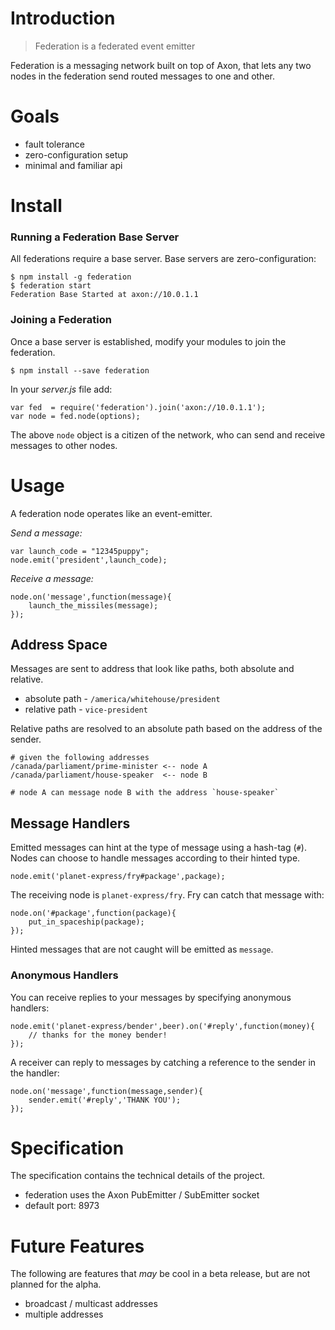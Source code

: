 # Introduction

> Federation is a federated event emitter

Federation is a messaging network built on top of Axon,
that lets any two nodes in the federation send routed messages to one and other.

# Goals

- fault tolerance
- zero-configuration setup
- minimal and familiar api

# Install

### Running a Federation Base Server

All federations require a base server.
Base servers are zero-configuration:

    $ npm install -g federation
    $ federation start
    Federation Base Started at axon://10.0.1.1

### Joining a Federation

Once a base server is established,
modify your modules to join the federation.

    $ npm install --save federation

In your *server.js* file add:

    var fed  = require('federation').join('axon://10.0.1.1');
    var node = fed.node(options);

The above `node` object is a citizen of the network,
who can send and receive messages to other nodes.

# Usage

A federation node operates like an event-emitter.

_Send a message:_

    var launch_code = "12345puppy";
    node.emit('president',launch_code);

_Receive a message:_

    node.on('message',function(message){
        launch_the_missiles(message);
    });

## Address Space

Messages are sent to address that look like paths,
both absolute and relative.

- absolute path - `/america/whitehouse/president`
- relative path - `vice-president`

Relative paths are resolved to an absolute path based on the address of the sender.

    # given the following addresses
    /canada/parliament/prime-minister <-- node A
    /canada/parliament/house-speaker  <-- node B
    
    # node A can message node B with the address `house-speaker`

## Message Handlers

Emitted messages can hint at the type of message using a hash-tag (`#`).
Nodes can choose to handle messages according to their hinted type.

    node.emit('planet-express/fry#package',package);

The receiving node is `planet-express/fry`.
Fry can catch that message with:

    node.on('#package',function(package){
        put_in_spaceship(package);
    });

Hinted messages that are not caught will be emitted as `message`.

### Anonymous Handlers

You can receive replies to your messages by specifying anonymous handlers:

    node.emit('planet-express/bender',beer).on('#reply',function(money){
        // thanks for the money bender!
    });

A receiver can reply to messages by catching a reference to the sender in the handler:

    node.on('message',function(message,sender){
        sender.emit('#reply','THANK YOU');
    });

# Specification

The specification contains the technical details of the project.

- federation uses the Axon PubEmitter / SubEmitter socket
- default port: 8973

# Future Features

The following are features that _may_ be cool in a beta release,
but are not planned for the alpha.

- broadcast / multicast addresses
- multiple addresses


